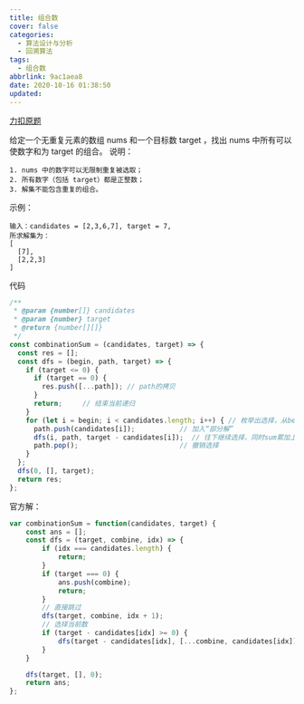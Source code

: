 ```yaml
---
title: 组合数
cover: false
categories:
  - 算法设计与分析
  - 回溯算法
tags:
  - 组合数
abbrlink: 9ac1aea8
date: 2020-10-16 01:38:50
updated:
---
```

[力扣原题](https://leetcode-cn.com/problems/combination-sum)

给定一个无重复元素的数组 nums 和一个目标数 target ，找出 nums 中所有可以使数字和为 target 的组合。
说明：

    1. nums 中的数字可以无限制重复被选取；
    2. 所有数字（包括 target）都是正整数；
    3. 解集不能包含重复的组合。

示例：
      
    输入：candidates = [2,3,6,7], target = 7,
    所求解集为：
    [
      [7],
      [2,2,3]
    ]

代码
```js
/**
 * @param {number[]} candidates
 * @param {number} target
 * @return {number[][]}
 */
const combinationSum = (candidates, target) => {
  const res = [];
  const dfs = (begin, path, target) => {
    if (target <= 0) {
      if (target == 0) {
        res.push([...path]); // path的拷贝
      }
      return;     // 结束当前递归
    }
    for (let i = begin; i < candidates.length; i++) { // 枚举出选择，从begin开始
      path.push(candidates[i]);           // 加入“部分解”
      dfs(i, path, target - candidates[i]);  // 往下继续选择，同时sum累加上当前数字
      path.pop();                         // 撤销选择
    }
  };
  dfs(0, [], target);
  return res;
};
```
官方解：
```js
var combinationSum = function(candidates, target) {
    const ans = [];
    const dfs = (target, combine, idx) => {
        if (idx === candidates.length) {
            return;
        }
        if (target === 0) {
            ans.push(combine);
            return;
        }
        // 直接跳过
        dfs(target, combine, idx + 1);
        // 选择当前数
        if (target - candidates[idx] >= 0) {
            dfs(target - candidates[idx], [...combine, candidates[idx]], idx);
        }
    }

    dfs(target, [], 0);
    return ans;
};
```
